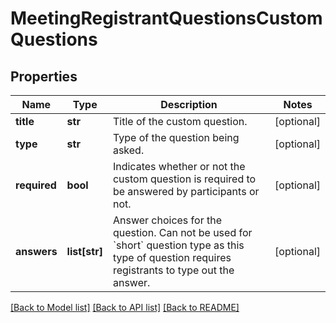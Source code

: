 # MeetingRegistrantQuestionsCustomQuestions

## Properties
Name | Type | Description | Notes
------------ | ------------- | ------------- | -------------
**title** | **str** | Title of the custom question. | [optional] 
**type** | **str** | Type of the question being asked. | [optional] 
**required** | **bool** | Indicates whether or not the custom question is required to be answered by participants or not. | [optional] 
**answers** | **list[str]** | Answer choices for the question. Can not be used for &#x60;short&#x60; question type as this type of question requires registrants to type out the answer. | [optional] 

[[Back to Model list]](../README.md#documentation-for-models) [[Back to API list]](../README.md#documentation-for-api-endpoints) [[Back to README]](../README.md)

